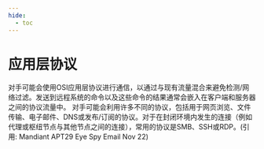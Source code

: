 ```yaml
---
hide:
  - toc
---
```


# 应用层协议

对手可能会使用OSI应用层协议进行通信，以通过与现有流量混合来避免检测/网络过滤。发送到远程系统的命令以及这些命令的结果通常会嵌入在客户端和服务器之间的协议流量中。  对手可能会利用许多不同的协议，包括用于网页浏览、文件传输、电子邮件、DNS或发布/订阅的协议。对于在封闭环境内发生的连接（例如代理或枢纽节点与其他节点之间的连接），常用的协议是SMB、SSH或RDP。(引用: Mandiant APT29 Eye Spy Email Nov 22)
